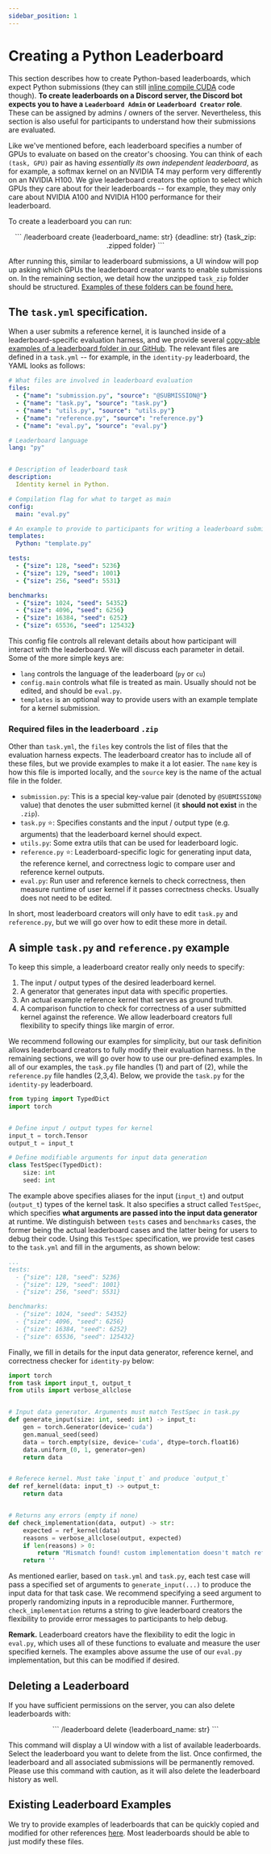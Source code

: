 ```yaml
---
sidebar_position: 1
---
```


# Creating a Python Leaderboard
This section describes how to create Python-based leaderboards, which expect Python submissions
(they can still [inline compile
CUDA](https://pytorch.org/docs/stable/cpp_extension.html#torch.utils.cpp_extension.load_inline) code though). **To create leaderboards on a Discord server, the
Discord bot expects you to have a `Leaderboard Admin` or `Leaderboard Creator` role**. These can be
assigned by admins / owners of the server. Nevertheless, this section is also useful for participants
to understand how their submissions are evaluated.

Like we've mentioned before, each leaderboard specifies a number of GPUs to evaluate on based on the
creator's choosing. You can think of each `(task, GPU)` pair as having *essentially its own independent
leaderboard*, as for example, a softmax kernel on an NVIDIA T4 may perform very differently on an NVIDIA H100. We
give leaderboard creators the option to select which GPUs they care about for their leaderboards --
for example, they may only care about NVIDIA A100 and NVIDIA H100 performance for their leaderboard.

To create a leaderboard you can run:
<center>
```
/leaderboard create {leaderboard_name: str} {deadline: str} {task_zip: .zipped folder}
```
</center>

After running this, similar to leaderboard submissions, a UI window will pop up asking which GPUs
the leaderboard creator wants to enable submissions on. In the remaining section, we detail how
the unzipped `task_zip` folder should be structured. [Examples of these folders can be found here.](https://github.com/gpu-mode/discord-cluster-manager/tree/main/examples)

## The `task.yml` specification.
When a user submits a reference kernel, it is launched inside of a leaderboard-specific evaluation harness, and we provide
several [copy-able examples of a leaderboard folder in our GitHub](https://github.com/gpu-mode/discord-cluster-manager/tree/main/examples). 
The relevant files are defined in a `task.yml` -- for example, in the `identity-py` leaderboard, the YAML looks as follows:
```yaml title="task.yml"
# What files are involved in leaderboard evaluation
files:
  - {"name": "submission.py", "source": "@SUBMISSION@"}
  - {"name": "task.py", "source": "task.py"}
  - {"name": "utils.py", "source": "utils.py"}
  - {"name": "reference.py", "source": "reference.py"}
  - {"name": "eval.py", "source": "eval.py"}

# Leaderboard language
lang: "py"


# Description of leaderboard task
description:
  Identity kernel in Python.

# Compilation flag for what to target as main
config:
  main: "eval.py"

# An example to provide to participants for writing a leaderboard submission
templates:
  Python: "template.py"

tests:
  - {"size": 128, "seed": 5236}
  - {"size": 129, "seed": 1001}
  - {"size": 256, "seed": 5531}

benchmarks:
  - {"size": 1024, "seed": 54352}
  - {"size": 4096, "seed": 6256}
  - {"size": 16384, "seed": 6252}
  - {"size": 65536, "seed": 125432}
```

This config file controls all relevant details about how participant will interact with the leaderboard. We will discuss each
parameter in detail. Some of the more simple keys are:
* `lang` controls the language of the leaderboard (`py` or `cu`)
* `config.main` controls what file is treated as main. Usually should not be edited, and should be `eval.py`.
* `templates` is an optional way to provide users with an example template for a kernel submission.

### Required files in the leaderboard `.zip`
Other than `task.yml`, the `files` key controls the list of files that the evaluation harness expects. The leaderboard
creator has to include all of these files, but we provide examples to make it a lot easier. The
`name` key is how this file is imported locally, and the `source` key is the name of the actual file in the folder.

* `submission.py`: This is a special key-value pair (denoted by `@SUBMISSION@` value) that denotes the user submitted kernel (it **should not exist** in the `.zip`).
* `task.py` ⭐: Specifies constants and the input / output type (e.g. arguments) that the leaderboard kernel should expect.
* `utils.py`: Some extra utils that can be used for leaderboard logic.
* `reference.py` ⭐: Leaderboard-specific logic for generating input data, the reference kernel, and correctness
  logic to compare user and reference kernel outputs.
* `eval.py`: Run user and reference kernels to check correctness, then measure
  runtime of user kernel if it passes correctness checks. Usually does not need to be edited.

In short, most leaderboard
creators will only have to edit `task.py` and `reference.py`, but we will go over how to edit these more in detail.

## A simple `task.py` and `reference.py` example

To keep this simple, a leaderboard creator really only needs to specify:
1. The input / output types of the desired leaderboard kernel.
2. A generator that generates input data with specific properties.
3. An actual example reference kernel that serves as ground truth.
4. A comparison function to check for correctness of a user submitted kernel against the reference. We allow leaderboard creators full flexibility to specify things like margin of error.

We recommend following our examples for simplicity, but our task definition allows leaderboard creators to fully modify their evaluation harness. In the remaining sections, we will go over how to use our pre-defined examples. 
In all of our examples, the `task.py` file handles (1) and part of (2), while the `reference.py` file handles (2,3,4). Below, we provide the `task.py` for the `identity-py` leaderboard.

```python title="task.py"
from typing import TypedDict
import torch


# Define input / output types for kernel
input_t = torch.Tensor
output_t = input_t

# Define modifiable arguments for input data generation
class TestSpec(TypedDict):
    size: int
    seed: int
```

The example above specifies aliases for the input (`input_t`) and output (`output_t`) types of the kernel task. It also specifies
a struct called `TestSpec`, which specifies **what arguments are passed into the input data generator** at runtime. We distinguish
between `tests` cases and `benchmarks` cases, the former being the actual leaderboard cases and the latter being for users to 
debug their code. Using this `TestSpec` specification, we provide test cases to the `task.yml` and fill in the arguments, as shown below:


```yaml title="task.yml"
...
tests:
  - {"size": 128, "seed": 5236}
  - {"size": 129, "seed": 1001}
  - {"size": 256, "seed": 5531}

benchmarks:
  - {"size": 1024, "seed": 54352}
  - {"size": 4096, "seed": 6256}
  - {"size": 16384, "seed": 6252}
  - {"size": 65536, "seed": 125432}
```

Finally, we fill in details for the input data generator, reference kernel, and correctness checker for `identity-py` below:

```python title="reference.py
import torch
from task import input_t, output_t
from utils import verbose_allclose


# Input data generator. Arguments must match TestSpec in task.py
def generate_input(size: int, seed: int) -> input_t:
    gen = torch.Generator(device='cuda')
    gen.manual_seed(seed)
    data = torch.empty(size, device='cuda', dtype=torch.float16)
    data.uniform_(0, 1, generator=gen)
    return data


# Referece kernel. Must take `input_t` and produce `output_t`
def ref_kernel(data: input_t) -> output_t:
    return data


# Returns any errors (empty if none)
def check_implementation(data, output) -> str:
    expected = ref_kernel(data)
    reasons = verbose_allclose(output, expected)
    if len(reasons) > 0:
        return "Mismatch found! custom implementation doesn't match reference.: " + reasons[0]
    return ''
```

As mentioned earlier, based on `task.yml` and `task.py`, each test case will pass a specified set
of arguments to `generate_input(...)` to produce the input data for that task case. We recommend specifying 
a seed argument to properly randomizing inputs in a reproducible manner. Furthermore, `check_implementation` returns
a string to give leaderboard creators the flexibility to provide error messages to participants to help debug. 

**Remark.** Leaderboard creators have the flexibility to edit the logic in `eval.py`, which uses all of these functions
to evaluate and measure the user specified kernels. The examples above assume the use of our `eval.py` implementation, but
this can be modified if desired.

## Deleting a Leaderboard
If you have sufficient permissions on the server, you can also delete leaderboards with:

<center>
```
/leaderboard delete {leaderboard_name: str}
```
</center>

This command will display a UI window with a list of available leaderboards. Select the leaderboard you want to delete from the list. Once confirmed, the leaderboard and all associated submissions will be permanently removed. Please use this command with caution, as it will also delete the leaderboard history as well.

## Existing Leaderboard Examples
We try to provide examples of leaderboards that can be quickly copied and modified for other references [here](https://github.com/gpu-mode/discord-cluster-manager/tree/main/examples). 
Most leaderboards should be able to just modify these files.
